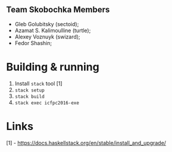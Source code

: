 Team Skobochka Members
----------------------

* Gleb Golubitsky (sectoid);
* Azamat S. Kalimoulline (turtle);
* Alexey Voznuyk (swizard);
* Fedor Shashin;

Building & running
==================

1. Install `stack` tool [1]
2. `stack setup`
3. `stack build`
4. `stack exec icfpc2016-exe`

Links
=====
[1] - https://docs.haskellstack.org/en/stable/install_and_upgrade/
